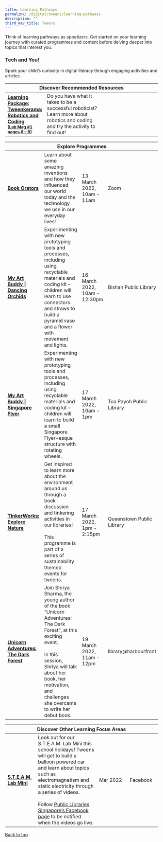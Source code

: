 ```yaml
---
title: Learning Pathways
permalink: /digital/tweens/learning-pathways
description: ""
third_nav_title: Tweens
---
```

<style type="text/css">
/* Links */
.content a { color: #322987; }
.content a:focus,
.content a:hover { color: #28216c; }

/* Button Outline */
.bp-button { padding-left: 1.5rem; padding-right: 1.5rem; }
.bp-button.is-primary-outline { border: 1px solid #322987; color: #322987; background-color: transparent; text-decoration: none; }
.bp-button.is-primary-outline:focus,
.bp-button.is-primary-outline:hover { border: 1px solid #322987; color: #cff2e8; background-color: #322987; text-decoration: none; }

/* Responsive Iframe */
.responsive-iframe { position: absolute; top: 0; left: 0; bottom: 0; right: 0; width: 100%; height: 100%; }
.responsive-iframe-container { position: relative; overflow: hidden; width: 100%; }
.responsive-iframe-container.ratio-16by9 { padding-top: 56.25%; }
.responsive-iframe-container.ratio-4by3 { padding-top: 75%; }
.responsive-iframe-container.ratio-3by2 { padding-top: 66.66%; }
.responsive-iframe-container.ratio-1by1 { padding-top: 100%; }
</style>
Think of learning pathways as appetizers. Get started on your learning journey with curated programmes and content before delving deeper into topics that interest you.
<h3><b>Tech and You!</b></h3>
Spark your child’s curiosity in digital literacy through engaging activities and articles.
<div class="horizontal-scroll margin--bottom--lg">
  <table class="generic-table">
    <thead>
      <tr>
        <th colspan="4" class="is-uppercase has-weight-normal">Discover Recommended Resources</th>
      </tr>
    </thead>
    <tbody>
      <tr>
        <td style="width: 20%;"><a href="https://childrenandteens.nlb.gov.sg/images/diyresources/secondary/FA_Tweenkerama-Issue-1.pdf" target="_blank"><b>Learning Package: 
<br>Tweenkerama: Robotics and Coding 
					<br><small>[Lab Mag #1 pages 6 – 9]</small>
</b></a></td>
        <td style="width: 40%;">Do you have what it takes to be a successful roboticist? Learn more about robotics and coding and try the activity to find out!
</td>
        <td style="width: 20%;"></td>
        <td style="width: 20%;"></td>
      </tr>
</tbody>
  </table>
</div>

<div class="horizontal-scroll margin--bottom--lg">
  <table class="generic-table">
    <thead>
      <tr>
        <th colspan="4" class="is-uppercase has-weight-normal">Explore Programmes</th>
      </tr>
    </thead>
    <tbody>
      <tr>
        <td><a href="https://nlb-golibrary.eventbrite.sg/" target="_blank"><b>Book Orators</b></a></td>
        <td>Learn about some amazing inventions and how they influenced our world today and the technology we use in our everyday lives!</td>
        <td>13 March 2022,<br>10am - 11am</td>
        <td>Zoom</td>
      </tr>
			<tr>
        <td><a href="https://nlb-golibrary.eventbrite.sg/" target="_blank"><b>My Art Buddy | Dancing Orchids
</b></a></td>
        <td>Experimenting with new prototyping tools and processes, including using recyclable materials and coding kit – children will learn to use connectors and straws to build a pyramid vase and a flower with movement and lights.
</td>
        <td>16 March 2022,<br>10am - 12:30pm</td>
        <td>Bishan Public Library</td>
      </tr>
			<tr>
        <td><a href="https://nlb-golibrary.eventbrite.sg/" target="_blank"><b>My Art Buddy | Singapore Flyer
</b></a></td>
        <td>Experimenting with new prototyping tools and processes, including using recyclable materials and coding kit – children will learn to build a small Singapore Flyer-esque structure with rotating wheels.
</td>
        <td>17 March 2022,<br>10am - 1pm</td>
        <td>Toa Payoh Public Library</td>
      </tr>
			<tr>
        <td><a href="https://nlb-golibrary.eventbrite.sg/" target="_blank"><b>TinkerWorks: Explore Nature 
</b></a></td>
        <td>Get inspired to learn more about the environment around us through a book discussion and tinkering activities in our libraries!<br><br>This programme is part of a series of sustainability themed events for tweens. 
</td>
        <td>17 March 2022,<br>1pm - 2:15pm</td>
        <td>Queenstown Public Library</td>
      </tr>
			<tr>
        <td><a href="https://nlb-golibrary.eventbrite.sg/" target="_blank"><b>Unicorn Adventures: The Dark Forest
</b></a></td>
        <td>Join Shriya Sharma, the young author of the book “Unicorn Adventures: The Dark Forest”, at this exciting event. <br><br>In this session, Shriya will talk about her book, her motivation, and challenges she overcame to write her debut book.
</td>
        <td>19 March 2022,<br>11am - 12pm</td>
        <td>library@harbourfront</td>
      </tr>
		</tbody>
  </table>
</div>

<div class="horizontal-scroll margin--bottom--lg">
  <table class="generic-table">
    <thead>
      <tr>
        <th colspan="4" class="is-uppercase has-weight-normal">Discover Other Learning Focus Areas</th>
      </tr>
    </thead>
    <tbody>
      <tr>
        <td style="width: 20%;"><a href="https://childrenandteens.nlb.gov.sg/services/programmes/tweenkerama" target="_blank"><b>S.T.E.A.M. Lab Mini</b></a></td>
        <td style="width: 40%;">Look out for our S.T.E.A.M. Lab Mini this school holidays! Tweens will get to build a balloon powered car and learn about topics such as electromagnetism and static electricity through a series of videos.<br><br>
Follow <a href="https://www.facebook.com/publiclibrarysg" target="_blank">Public Libraries Singapore’s Facebook page</a> to be notified when the videos go live.</td>
        <td style="width: 20%;">Mar 2022</td>
        <td style="width: 20%;">Facebook</td>
      </tr>
    </tbody>
  </table>
</div>

<p class="has-text-right margin--top--xl"><a href="#main-content">Back to top</a></p>